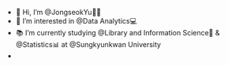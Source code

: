 - 👋 Hi, I’m @JongseokYu👨‍💻
- 👀 I’m interested in @Data Analytics💻
- 📚 I’m currently studying @Library and Information Science📑 & @Statistics📊 at @Sungkyunkwan University
- 

<!---
JongseokYu/JongseokYu is a ✨ special ✨ repository because its `README.md` (this file) appears on your GitHub profile.
You can click the Preview link to take a look at your changes.
--->
